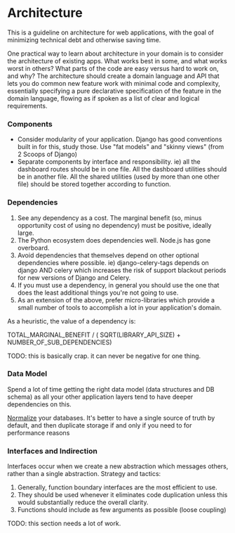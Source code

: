 # Architecture

This is a guideline on architecture for web applications, with the goal of minimizing technical debt and otherwise saving time.

One practical way to learn about architecture in your domain is to consider the architecture of existing apps. What works best in some, and what works worst in others? What parts of the code are easy versus hard to work on, and why? The architecture should create a domain language and API that lets you do common new feature work with minimal code and complexity, essentially specifying a pure declarative specification of the feature in the domain language, flowing as if spoken as a list of clear and logical requirements.

### Components

  * Consider modularity of your application. Django has good conventions built in for this, study those. Use "fat models" and "skinny views" (from 2 Scoops of Django)
  * Separate components by interface and responsibility. ie) all the dashboard routes should be in one file. All the dashboard utilities should be in another file. All the shared utilities (used by more than one other file) should be stored together according to function.

### Dependencies

1. See any dependency as a cost. The marginal benefit (so, minus opportunity cost of using no dependency) must be positive, ideally large.
2. The Python ecosystem does dependencies well. Node.js has gone overboard.
3. Avoid dependencies that themselves depend on other optional dependencies where possible. ie) django-celery-tags depends on django AND celery which increases the risk of support blackout periods for new versions of Django and Celery.
4. If you must use a dependency, in general you should use the one that does the least additional things you're not going to use.
5. As an extension of the above, prefer micro-libraries which provide a small number of tools to accomplish a lot in your application's domain.

As a heuristic, the value of a dependency is:

TOTAL_MARGINAL_BENEFIT / ( SQRT(LIBRARY_API_SIZE) + NUMBER_OF_SUB_DEPENDENCIES)

TODO: this is basically crap. it can never be negative for one thing.

### Data Model

Spend a lot of time getting the right data model (data structures and DB schema) as all your other application layers tend to have deeper dependencies on this.

[Normalize](https://en.wikipedia.org/wiki/Database_normalization) your databases. It's better to have a single source of truth by default, and then duplicate storage if and only if you need to for performance reasons

### Interfaces and Indirection

Interfaces occur when we create a new abstraction which messages others, rather than a single abstraction. Strategy and tactics:

1. Generally, function boundary interfaces are the most efficient to use.
2. They should be used whenever it eliminates code duplication unless this would substantially reduce the overall clarity.
3. Functions should include as few arguments as possible (loose coupling)

TODO: this section needs a lot of work.
